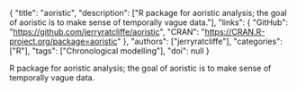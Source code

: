 {
  "title": "aoristic",
  "description": ["R package for aoristic analysis; the goal of aoristic is to make sense of temporally vague data."],
  "links": {
    "GitHub": "https://github.com/jerryratcliffe/aoristic",
    "CRAN": "https://CRAN.R-project.org/package=aoristic"
  },
  "authors": ["jerryratcliffe"],
  "categories": ["R"],
  "tags": ["Chronological modelling"],
  "doi": null
}

<!-- Generated by csv2md.R – do not edit by hand -->

R package for aoristic analysis; the goal of aoristic is to make sense of temporally vague data.